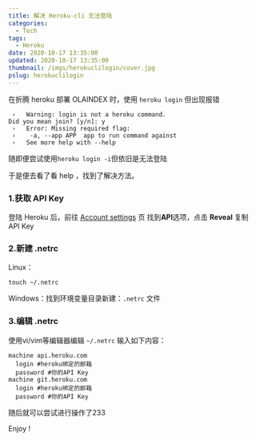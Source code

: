 ```yaml
---
title: 解决 Heroku-cli 无法登陆
categories: 
  - Tech
tags:
  - Heroku
date: 2020-10-17 13:35:00
updated: 2020-10-17 13:35:00
thumbnail: /imgs/herokuclilogin/cover.jpg
pslug: herokuclilogin
---
```

在折腾 heroku 部署 OLAINDEX 时，使用 `heroku login` 但出现报错

<!--more-->

```
 ›   Warning: login is not a heroku command.
Did you mean join? [y/n]: y
 ›   Error: Missing required flag:
 ›    -a, --app APP  app to run command against
 ›   See more help with --help
```
随即便尝试使用`heroku login -i`但依旧是无法登陆

于是便去看了看 help ，找到了解决方法。

### 1.获取 API Key
登陆 Heroku 后，前往 [Account settings](https://dashboard.heroku.com/account) 页
找到**API**选项，点击 **Reveal** 复制 API Key

### 2.新建 .netrc
Linux：
```
touch ~/.netrc
```
Windows：找到环境变量目录新建：`.netrc` 文件

### 3.编辑 .netrc
使用vi/vim等编辑器编辑 `~/.netrc`
输入如下内容：
```
machine api.heroku.com
  login #heroku绑定的邮箱
  password #你的API Key
machine git.heroku.com
  login #heroku绑定的邮箱
  password #你的API Key
```

随后就可以尝试进行操作了233

Enjoy !